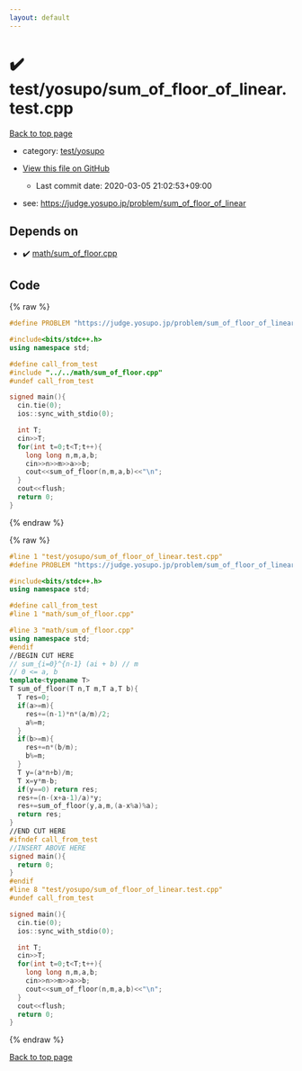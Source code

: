 ```yaml
---
layout: default
---
```


<!-- mathjax config similar to math.stackexchange -->
<script type="text/javascript" async
  src="https://cdnjs.cloudflare.com/ajax/libs/mathjax/2.7.5/MathJax.js?config=TeX-MML-AM_CHTML">
</script>
<script type="text/x-mathjax-config">
  MathJax.Hub.Config({
    TeX: { equationNumbers: { autoNumber: "AMS" }},
    tex2jax: {
      inlineMath: [ ['$','$'] ],
      processEscapes: true
    },
    "HTML-CSS": { matchFontHeight: false },
    displayAlign: "left",
    displayIndent: "2em"
  });
</script>

<script type="text/javascript" src="https://cdnjs.cloudflare.com/ajax/libs/jquery/3.4.1/jquery.min.js"></script>
<script src="https://cdn.jsdelivr.net/npm/jquery-balloon-js@1.1.2/jquery.balloon.min.js" integrity="sha256-ZEYs9VrgAeNuPvs15E39OsyOJaIkXEEt10fzxJ20+2I=" crossorigin="anonymous"></script>
<script type="text/javascript" src="../../../assets/js/copy-button.js"></script>
<link rel="stylesheet" href="../../../assets/css/copy-button.css" />


# :heavy_check_mark: test/yosupo/sum_of_floor_of_linear.test.cpp

<a href="../../../index.html">Back to top page</a>

* category: <a href="../../../index.html#0b58406058f6619a0f31a172defc0230">test/yosupo</a>
* <a href="{{ site.github.repository_url }}/blob/master/test/yosupo/sum_of_floor_of_linear.test.cpp">View this file on GitHub</a>
    - Last commit date: 2020-03-05 21:02:53+09:00


* see: <a href="https://judge.yosupo.jp/problem/sum_of_floor_of_linear">https://judge.yosupo.jp/problem/sum_of_floor_of_linear</a>


## Depends on

* :heavy_check_mark: <a href="../../../library/math/sum_of_floor.cpp.html">math/sum_of_floor.cpp</a>


## Code

<a id="unbundled"></a>
{% raw %}
```cpp
#define PROBLEM "https://judge.yosupo.jp/problem/sum_of_floor_of_linear"

#include<bits/stdc++.h>
using namespace std;

#define call_from_test
#include "../../math/sum_of_floor.cpp"
#undef call_from_test

signed main(){
  cin.tie(0);
  ios::sync_with_stdio(0);

  int T;
  cin>>T;
  for(int t=0;t<T;t++){
    long long n,m,a,b;
    cin>>n>>m>>a>>b;
    cout<<sum_of_floor(n,m,a,b)<<"\n";
  }
  cout<<flush;
  return 0;
}

```
{% endraw %}

<a id="bundled"></a>
{% raw %}
```cpp
#line 1 "test/yosupo/sum_of_floor_of_linear.test.cpp"
#define PROBLEM "https://judge.yosupo.jp/problem/sum_of_floor_of_linear"

#include<bits/stdc++.h>
using namespace std;

#define call_from_test
#line 1 "math/sum_of_floor.cpp"

#line 3 "math/sum_of_floor.cpp"
using namespace std;
#endif
//BEGIN CUT HERE
// sum_{i=0}^{n-1} (ai + b) // m
// 0 <= a, b
template<typename T>
T sum_of_floor(T n,T m,T a,T b){
  T res=0;
  if(a>=m){
    res+=(n-1)*n*(a/m)/2;
    a%=m;
  }
  if(b>=m){
    res+=n*(b/m);
    b%=m;
  }
  T y=(a*n+b)/m;
  T x=y*m-b;
  if(y==0) return res;
  res+=(n-(x+a-1)/a)*y;
  res+=sum_of_floor(y,a,m,(a-x%a)%a);
  return res;
}
//END CUT HERE
#ifndef call_from_test
//INSERT ABOVE HERE
signed main(){
  return 0;
}
#endif
#line 8 "test/yosupo/sum_of_floor_of_linear.test.cpp"
#undef call_from_test

signed main(){
  cin.tie(0);
  ios::sync_with_stdio(0);

  int T;
  cin>>T;
  for(int t=0;t<T;t++){
    long long n,m,a,b;
    cin>>n>>m>>a>>b;
    cout<<sum_of_floor(n,m,a,b)<<"\n";
  }
  cout<<flush;
  return 0;
}

```
{% endraw %}

<a href="../../../index.html">Back to top page</a>

